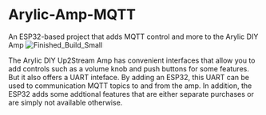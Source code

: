 # Arylic-Amp-MQTT
An ESP32-based project that adds MQTT control and more to the Arylic DIY Amp
![Finished_Build_Small](https://user-images.githubusercontent.com/55962781/216686591-e848d1ba-e7c6-480c-b4ff-9059607b4078.jpg)

The Arylic DIY Up2Stream Amp has convenient interfaces that allow you to add controls such as a volume knob and push buttons for some features.  But it also offers a UART inteface.  By adding an ESP32, this UART can be used to communication MQTT topics to and from the amp.  In addition, the ESP32 adds some addtional features that are either separate purchases or are simply not available otherwise.

